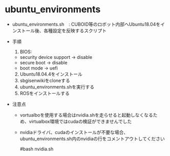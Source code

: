 # ubuntu_environments
- ubuntu_environments.sh　: CUBOID等のロボット内部へUbuntu18.04をインストール後、各種設定を反映するスクリプト

- 手順
  1. BIOS:
    - security device support -> disable
    - secure boot -> disable
    - boot mode -> uefi
  2. Ubuntu18.04.4をインストール
  3. sbgisenwikiをcloneする
  4. ubuntu_environments.shを実行する
  5. ROSをインストールする

- 注意点
  - vortualboを使用する場合はnvidia.shを走らせると起動しなくなるため、virtualbox環境ではcudaの検証ができませんでした
  - nvidiaドライバ、cudaのインストールが不要な場合、ubuntu_environments.sh内のnvidiaの行をコメントアウトしてください

    #bash nvidia.sh
